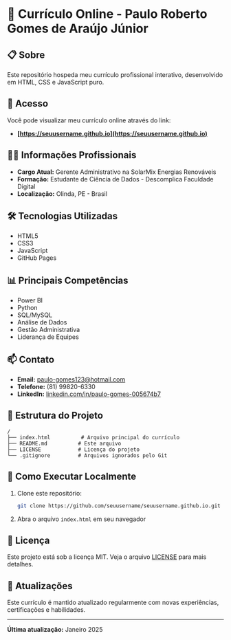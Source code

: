 # 📄 Currículo Online - Paulo Roberto Gomes de Araújo Júnior

## 📋 Sobre
Este repositório hospeda meu currículo profissional interativo, desenvolvido em HTML, CSS e JavaScript puro.

## 🔗 Acesso
Você pode visualizar meu currículo online através do link:
- **[https://seuusername.github.io](https://seuusername.github.io)**

## 👨‍💼 Informações Profissionais
- **Cargo Atual:** Gerente Administrativo na SolarMix Energias Renováveis
- **Formação:** Estudante de Ciência de Dados - Descomplica Faculdade Digital
- **Localização:** Olinda, PE - Brasil

## 🛠️ Tecnologias Utilizadas
- HTML5
- CSS3
- JavaScript
- GitHub Pages

## 📊 Principais Competências
- Power BI
- Python
- SQL/MySQL
- Análise de Dados
- Gestão Administrativa
- Liderança de Equipes

## 📫 Contato
- **Email:** paulo-gomes123@hotmail.com
- **Telefone:** (81) 99820-6330
- **LinkedIn:** [linkedin.com/in/paulo-gomes-005674b7](https://www.linkedin.com/in/paulo-gomes-005674b7/)

## 📄 Estrutura do Projeto
```
/
├── index.html          # Arquivo principal do currículo
├── README.md          # Este arquivo
├── LICENSE            # Licença do projeto
└── .gitignore         # Arquivos ignorados pelo Git
```

## 🚀 Como Executar Localmente
1. Clone este repositório:
   ```bash
   git clone https://github.com/seuusername/seuusername.github.io.git
   ```
2. Abra o arquivo `index.html` em seu navegador

## 📝 Licença
Este projeto está sob a licença MIT. Veja o arquivo [LICENSE](LICENSE) para mais detalhes.

## 🔄 Atualizações
Este currículo é mantido atualizado regularmente com novas experiências, certificações e habilidades.

---

**Última atualização:** Janeiro 2025